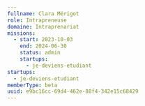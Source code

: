 ```yaml
---
fullname: Clara Mérigot
role: Intrapreneuse
domaine: Intraprenariat
missions:
  - start: 2023-10-03
    end: 2024-06-30
    status: admin
    startups:
      - je-deviens-etudiant
startups:
  - je-deviens-etudiant
memberType: beta
uuid: e9bc16cc-69d4-462e-88f4-342e15c68429
---
```

